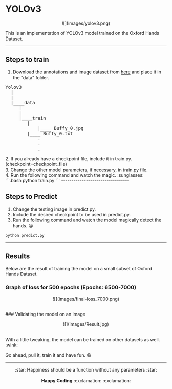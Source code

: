 # YOLOv3 
<p align="center">
![](images/yolov3.png)
</p>
This is an implementation of YOLOv3 model trained on the Oxford Hands Dataset. <br> 

------------------------------
## Steps to train
1. Download the annotations and image dataset from [here](https://drive.google.com/file/d/1KHzFdt3ZpdOcvyGgmfdqZsn-8-088JO6/view?usp=sharing) and place it in the "data" folder. <br>
<p align="center">
<pre>
Yolov3
  |
  |
  |____data 
	 |
	 |
	 |____train 
		|
 	        |____ Buffy_0.jpg 
		|____ Buffy_0.txt 
			.
			.
			.
</pre>
</p>
2. If you already have a checkpoint file, include it in train.py. (checkpoint=checkpoint_file) <br>
3. Change the other model parameters, if necessary, in train.py file. <br>
4. Run the following command and watch the magic. :sunglasses: <br>
```.bash
python train.py
```
---------------------------------

## Steps to Predict
1. Change the testing image in predict.py. <br>
2. Include the desired checkpoint to be used in predict.py. <br>
3. Run the following command and watch the model magically detect the hands. :grinning: <br>
```.bash
python predict.py
```
----------------------------------

## Results
Below are the result of training the model on a small subset of Oxford Hands Dataset. <br>
### Graph of loss for 500 epochs (Epochs: 6500-7000)
<p align="center">
![](images/final-loss_7000.png)<br><br>
</p>
### Validating the model on an image 
<p align="center">
![](images/Result.jpg)<br><br>
</p>
With a little tweaking, the model can be trained on other datasets as well. :wink: <br>

Go ahead, pull it, train it and have fun. :smiley: <br>

------------------------------------------------------------------------------
<p align="center">
:star: Happiness should be a function without any parameters :star: <br> <br>
<b>Happy Coding</b> :exclamation: :exclamation:
</p>
